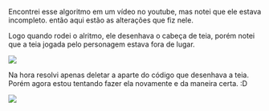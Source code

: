 Encontrei esse algoritmo em um vídeo no youtube, mas notei que ele estava incompleto.
então aqui estão as alterações que fiz nele.

Logo quando rodei o alritmo, ele desenhava o cabeça de teia, porém notei que a teia jogada pelo personagem estava fora de lugar.

![](![Getting%20Started](./Sem-título1.png).png)

Na hora resolvi apenas deletar a aparte do código que desenhava a teia.
Porém agora estou tentando fazer ela novamente e da maneira certa.  :D 

![](![Getting%20Started](./Sem-título.png).png)